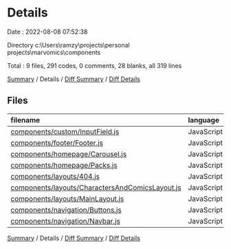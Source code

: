 # Details

Date : 2022-08-08 07:52:38

Directory c:\\Users\\ramzy\\projects\\personal projects\\marvomics\\components

Total : 9 files,  291 codes, 0 comments, 28 blanks, all 319 lines

[Summary](results.md) / Details / [Diff Summary](diff.md) / [Diff Details](diff-details.md)

## Files
| filename | language | code | comment | blank | total |
| :--- | :--- | ---: | ---: | ---: | ---: |
| [components/custom/InputField.js](/components/custom/InputField.js) | JavaScript | 13 | 0 | 3 | 16 |
| [components/footer/Footer.js](/components/footer/Footer.js) | JavaScript | 9 | 0 | 2 | 11 |
| [components/homepage/Carousel.js](/components/homepage/Carousel.js) | JavaScript | 7 | 0 | 3 | 10 |
| [components/homepage/Packs.js](/components/homepage/Packs.js) | JavaScript | 14 | 0 | 2 | 16 |
| [components/layouts/404.js](/components/layouts/404.js) | JavaScript | 13 | 0 | 3 | 16 |
| [components/layouts/CharactersAndComicsLayout.js](/components/layouts/CharactersAndComicsLayout.js) | JavaScript | 102 | 0 | 5 | 107 |
| [components/layouts/MainLayout.js](/components/layouts/MainLayout.js) | JavaScript | 13 | 0 | 4 | 17 |
| [components/navigation/Buttons.js](/components/navigation/Buttons.js) | JavaScript | 41 | 0 | 2 | 43 |
| [components/navigation/Navbar.js](/components/navigation/Navbar.js) | JavaScript | 79 | 0 | 4 | 83 |

[Summary](results.md) / Details / [Diff Summary](diff.md) / [Diff Details](diff-details.md)